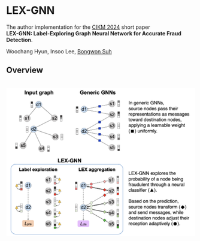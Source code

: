 # LEX-GNN

The author implementation for the [CIKM 2024](https://dl.acm.org/doi/10.1145/3627673.3679956) short paper  
**LEX-GNN: Label-Exploring Graph Neural Network for Accurate Fraud Detection**.

Woochang Hyun, Insoo Lee, [Bongwon Suh](https://scholar.google.co.kr/citations?user=-nlhtEkAAAAJ&hl=en)

## Overview

<p align="center">
    <br>
    <a href="https://github.com/wdhyun/CARE-GNN">
        <img src="./lex_overview.png" width="900"/>
    </a>
    <br>
<p>
